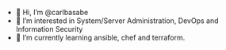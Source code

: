 - 👋 Hi, I’m @carlbasabe
- 👀 I’m interested in System/Server Administration, DevOps and Information Security
- 🌱 I’m currently learning ansible, chef and terraform.

<!---
carlbasabe/carlbasabe is a ✨ special ✨ repository because its `README.md` (this file) appears on your GitHub profile.
You can click the Preview link to take a look at your changes.
--->
